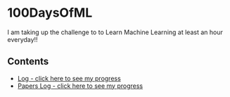 # 100DaysOfML
I am taking up the challenge to to Learn  Machine Learning at least an hour everyday!!  

## Contents

* [Log - click here to see my progress](Log.md)
* [Papers Log - click here to see my progress](RL.md)
